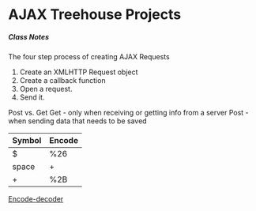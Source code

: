 # AJAX Treehouse Projects

##### Class Notes
The four step process of creating AJAX Requests
1. Create an XMLHTTP Request object
2. Create a callback function 
3. Open a request.
4. Send it.

Post vs. Get
Get - only when receiving or getting info from a server
Post - when sending data that needs to be saved

|Symbol | Encode |
| --- | --- |
| $ | %26 |
| space | + |
| + | %2B |

[Encode-decoder](www.url-encode-decode.com)
